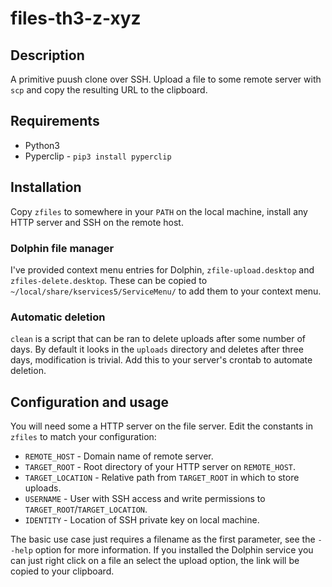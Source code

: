 # files-th3-z-xyz

## Description

A primitive puush clone over SSH. Upload a file to some remote server with `scp` and copy the resulting URL to the clipboard.


## Requirements
* Python3
* Pyperclip - `pip3 install pyperclip`

## Installation
Copy `zfiles` to somewhere in your `PATH` on the local machine, install any HTTP server and SSH on the remote host.

### Dolphin file manager
I've provided context menu entries for Dolphin, `zfile-upload.desktop` and `zfiles-delete.desktop`. These can be copied to `~/local/share/kservices5/ServiceMenu/` to add them to your context menu. 

### Automatic deletion
`clean` is a script that can be ran to delete uploads after some number of days. By default it looks in the `uploads` directory and deletes after three days, modification is trivial. Add this to your server's crontab to automate deletion.

## Configuration and usage
You will need some a HTTP server on the file server. Edit the constants in `zfiles` to match your configuration:
* `REMOTE_HOST` - Domain name of remote server.
* `TARGET_ROOT` - Root directory of your HTTP server on `REMOTE_HOST`.
* `TARGET_LOCATION` - Relative path from `TARGET_ROOT` in which to store uploads.
* `USERNAME` - User with SSH access and write permissions to `TARGET_ROOT`/`TARGET_LOCATION`.
* `IDENTITY` - Location of SSH private key on local machine.

The basic use case just requires a filename as the first parameter, see the `--help` option for more information. If you installed the Dolphin service you can just right click on a file an select the upload option, the link will be copied to your clipboard.


